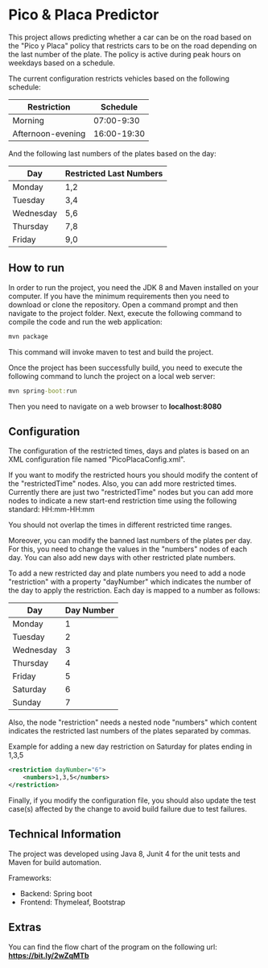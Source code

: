 # Pico & Placa Predictor
This project allows predicting whether a car can be on the road based on the "Pico y Placa" policy that restricts cars to be on the road depending on the last number of the plate. 
The policy is active during peak hours on weekdays based on a schedule.

The current configuration restricts vehicles based on the following schedule:

Restriction | Schedule
-----------|---------
Morning | 07:00-9:30
Afternoon-evening | 16:00-19:30



And the following last numbers of the plates based on the day:

Day  | Restricted Last Numbers
---- | -------------
Monday | 1,2
Tuesday | 3,4
Wednesday | 5,6
Thursday | 7,8
Friday | 9,0

## How to run

In order to run the project, you need the JDK 8 and Maven installed on your computer.
If you have the minimum requirements then you need to download or clone the repository.
Open a command prompt and then navigate to the project folder. 
Next, execute the following command to compile the code and run the web application:

```cmd
mvn package
```

This command will invoke maven to test and build the project.

Once the project has been successfully build, you need to execute the following command to lunch the project on a local web server:

```cmd
mvn spring-boot:run
```

Then you need to navigate on a web browser to **localhost:8080**


## Configuration

The configuration of the restricted times, days and plates is based on an XML configuration file named "PicoPlacaConfig.xml".

If you want to modify the restricted hours you should modify the content of the "restrictedTime" nodes.
Also, you can add more restricted times. Currently there are just two "restrictedTime" nodes but you can add more nodes to indicate a new start-end restriction time using the following standard:
HH:mm-HH:mm 

You should not overlap the times in different restricted time ranges.

Moreover, you can modify the banned last numbers of the plates per day. For this, you need to change the values in the "numbers" nodes of each day. You can also add new days with other restricted plate numbers.

To add a new restricted day and plate numbers you need to add a node "restriction" with a property "dayNumber" which indicates the number of the day to apply the restriction. Each day is mapped to a number as follows:

Day | Day Number
----|-----
Monday | 1 
Tuesday | 2
Wednesday | 3
Thursday | 4
Friday | 5
Saturday | 6
Sunday | 7   

Also, the node "restriction" needs a nested node "numbers" which content indicates the restricted last numbers of the plates separated by commas.

Example for adding a new day restriction on Saturday for plates ending in 1,3,5

```xml
<restriction dayNumber="6">
    <numbers>1,3,5</numbers>
</restriction>
```

Finally, if you modify the configuration file, you should also update the test case(s) affected by the change to avoid build failure due to test failures.

## Technical Information

The project was developed using Java 8, Junit 4 for the unit tests and Maven for build automation.

Frameworks: 
* Backend: Spring boot
* Frontend: Thymeleaf, Bootstrap

## Extras
You can find the flow chart of the program on the following url: **https://bit.ly/2wZqMTb**

